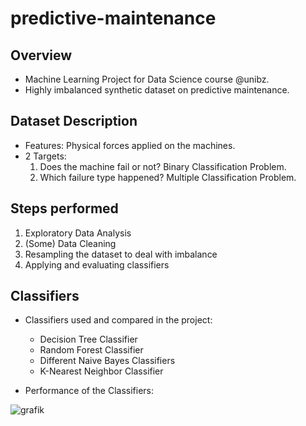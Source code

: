 # predictive-maintenance

## Overview
* Machine Learning Project for Data Science course @unibz. 
* Highly imbalanced synthetic dataset on predictive maintenance. 

## Dataset Description
* Features: Physical forces applied on the machines. 
* 2 Targets: 
  1) Does the machine fail or not? Binary Classification Problem. 
  2) Which failure type happened? Multiple Classification Problem. 

## Steps performed 
1) Exploratory Data Analysis
2) (Some) Data Cleaning
3) Resampling the dataset to deal with imbalance
4) Applying and evaluating classifiers 

## Classifiers

* Classifiers used and compared in the project: 
  + Decision Tree Classifier
  + Random Forest Classifier 
  + Different Naive Bayes Classifiers 
  + K-Nearest Neighbor Classifier 

* Performance of the Classifiers: 

![grafik](https://user-images.githubusercontent.com/94690242/187026618-ca4b69e9-1279-4609-8682-b7564b016b18.png)




